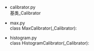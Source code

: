 
+ calibrator.py    
  基类_Calibrator    

+ max.py   
    class MaxCalibrator(_Calibrator):

+ histogram.py    
  class HistogramCalibrator(_Calibrator):
